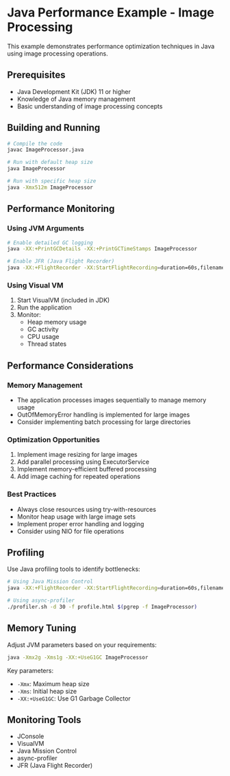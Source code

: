 # Java Performance Example - Image Processing

This example demonstrates performance optimization techniques in Java using image processing operations.

## Prerequisites
- Java Development Kit (JDK) 11 or higher
- Knowledge of Java memory management
- Basic understanding of image processing concepts

## Building and Running

```bash
# Compile the code
javac ImageProcessor.java

# Run with default heap size
java ImageProcessor

# Run with specific heap size
java -Xmx512m ImageProcessor
```

## Performance Monitoring

### Using JVM Arguments
```bash
# Enable detailed GC logging
java -XX:+PrintGCDetails -XX:+PrintGCTimeStamps ImageProcessor

# Enable JFR (Java Flight Recorder)
java -XX:+FlightRecorder -XX:StartFlightRecording=duration=60s,filename=recording.jfr ImageProcessor
```

### Using Visual VM
1. Start VisualVM (included in JDK)
2. Run the application
3. Monitor:
   - Heap memory usage
   - GC activity
   - CPU usage
   - Thread states

## Performance Considerations

### Memory Management
- The application processes images sequentially to manage memory usage
- OutOfMemoryError handling is implemented for large images
- Consider implementing batch processing for large directories

### Optimization Opportunities
1. Implement image resizing for large images
2. Add parallel processing using ExecutorService
3. Implement memory-efficient buffered processing
4. Add image caching for repeated operations

### Best Practices
- Always close resources using try-with-resources
- Monitor heap usage with large image sets
- Implement proper error handling and logging
- Consider using NIO for file operations

## Profiling

Use Java profiling tools to identify bottlenecks:

```bash
# Using Java Mission Control
java -XX:+FlightRecorder -XX:StartFlightRecording=duration=60s,filename=recording.jfr ImageProcessor

# Using async-profiler
./profiler.sh -d 30 -f profile.html $(pgrep -f ImageProcessor)
```

## Memory Tuning

Adjust JVM parameters based on your requirements:
```bash
java -Xmx2g -Xms1g -XX:+UseG1GC ImageProcessor
```

Key parameters:
- `-Xmx`: Maximum heap size
- `-Xms`: Initial heap size
- `-XX:+UseG1GC`: Use G1 Garbage Collector

## Monitoring Tools
- JConsole
- VisualVM
- Java Mission Control
- async-profiler
- JFR (Java Flight Recorder)


